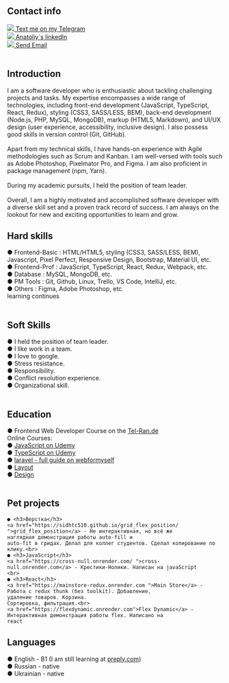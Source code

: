 <!-- <img src="https://github.com/sidhtc510/githubSettings/blob/main/bl1672050151562.jpg"> -->

<h2>Contact info</h2>
<a href="https://t.me/a_sid_ks" target="_blank"><img src="https://github.com/sidhtc510/githubSettings/blob/main/telegram.png"> Text me on my Telegram</a><br/>
<a href="https://www.linkedin.com/in/sidhtc510/" target="_blank"><img src="https://github.com/sidhtc510/githubSettings/blob/main/linkedin.png"> Anatoliy`s linkedIn</a><br/>
<a href="mailto:sidhtc510@gmail.com" target="_blank"><img src="https://github.com/sidhtc510/githubSettings/blob/main/mail.png"> Send Email</a>
<br/><br/>
<h2>Introduction</h2>
I am a software developer who is enthusiastic about tackling challenging projects and tasks. My expertise encompasses a wide range of technologies, including front-end development (JavaScript, TypeScript, React, Redux), styling (CSS3, SASS/LESS, BEM), back-end development (Node.js, PHP, MySQL, MongoDB), markup (HTML5, Markdown), and UI/UX design (user experience, accessibility, inclusive design). I also possess good skills in version control (Git, GitHub).
<br/><br/>
Apart from my technical skills, I have hands-on experience with Agile methodologies such as Scrum and Kanban. I am well-versed with tools such as Adobe Photoshop, Pixelmator Pro, and Figma. I am also proficient in package management (npm, Yarn).
<br/><br/>
During my academic pursuits, I held the position of team leader.
<br/><br/>
Overall, I am a highly motivated and accomplished software developer with a diverse skill set and a proven track record of success. I am always on the lookout for new and exciting opportunities to learn and grow.

<h2>Hard skills</h2>
● Frontend-Basic : HTML/HTML5, styling (CSS3, SASS/LESS, BEM), Javascript, Pixel Perfect, Responsive Design, Bootstrap, Material UI, etc.<br/>
● Frontend-Prof : JavaScript, TypeScript, React, Redux, Webpack, etc.<br/>
● Database : MySQL, MongoDB, etc.<br/>
● PM Tools : Git, Github, Linux, Trello, VS Code, IntelliJ, etc.<br/>
● Others : Figma, Adobe Photoshop, etc.<br/>
learning continues<br/><br/>


<h2> Soft Skills </h2>
● I held the position of team leader.<br/>
● I like work in a team.<br/>
● I love to google.<br/>
● Stress resistance.<br/>
● Responsibility.<br/>
● Conflict resolution experience.<br/>
● Organizational skill.<br/><br/>

<h2>Education</h2>
● Frontend Web Developer Course on the <a href="https://tel-ran.de/">Tel-Ran.de</a><br/>
Online Courses:<br/>
● <a href="https://www.udemy.com/course/javascript_full/">JavaScript on Udemy</a><br/>
● <a href="https://www.udemy.com/course/modern_typescript/">TypeScript on Udemy</a><br/>
● <a href="#">laravel - full guide on webformyself</a><br/>
● <a href="https://webformyself.com/verstka/?utm_medium=systema&utm_source=nashikursi&utm_campaign=verstka">Layout</a><br/>
● <a href="https://webformyself.com/design/?utm_medium=systema&utm_source=nashikursi&utm_campaign=design
">Design</a><br/><br/>


<h2>Pet projects</h2>

    ● <h3>Верстка</h3>
    <a href="https://sidhtc510.github.io/grid_flex_position/ ">grid_flex_position</a> - Не интерактивная, но всё же
    наглядная демонстрация работы auto-fill и
    auto-fit в гридах. Делал для коллег студентов. Сделал копирование по клику.<br>
    ● <h3>JavaScript</h3>
    <a href="https://cross-null.onrender.com/ ">cross-null.onrender.com</a> - Крестики-Нолики. Написан на javaScript
    <br>
    ● <h3>React</h3>
    <a href="https://mainstore-redux.onrender.com ">Main Store</a> - Работа с redux thunk (без toolkit). Добавление,
    удаление товаров. Корзина.
    Сортировка, фильтрация.<br>
    <a href="https://flexdynamic.onrender.com">Flex Dynamic</a> - Интерактивная демонстрация работы flex. Написано на
    react

<h2>Languages</h2>
● English - B1 (I am still learning at <a href="https://preply.com/">preply.com</a>)<br/>
● Russian - native<br/>
● Ukrainian - native<br/>
